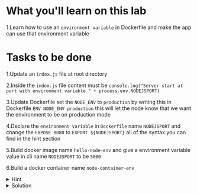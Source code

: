 # What you'll learn on this lab

1.Learn how to use an `environment variable` in Dockerfile and make the app can use that environment variable

# Tasks to be done

1.Update an `index.js` file at root directory

2.Inside the `index.js` file content must be `console.log("Server start at port with environment variable " + process.env.NODEJSPORT)`

3.Update Dockerfile set the `NODE_ENV` to `production` by writing this in Dockerfile `ENV NODE_ENV production` this will let the node know that we want the environment to be on production mode

4.Declare the `environment variable` in `Dockerfile` name `NODEJSPORT` and change the `EXPOSE 8080` to `EXPORT ${NODEJSPORT}` all of the syntax you can find in the hint section

5.Build docker image name `hello-node-env` and give a environment variable value in cli name `NODEJSPORT` to be `5000`

6.Build a docker container name `node-container-env`

<details>
<summary>Hint</summary>

All neccessary command in this lab
1. `touch (filename)` - Use to create a file
2. `nano (filename)` - Use to edit a file
3. `docker build -t (image name) --build-arg (environment name)="(environment value)" .` - Use to build a docker image with an environment variable
4. `docker image ls` - Use to list all images that exist on your current machine
5. `docker container ps -a` - Use to list all exist containers on your current machine
6. `docker image rm (image name)` - Use to delete a docker image with a specified name
7. `docker container rm (container name)` - Use to delete a docker container with a specified container


All neccessary Dockerfile syntax
1. `FROM (docker image name):(tag)` -  Specifies the base image for your Docker image
2. `WORKDIR (/path/to/workdir)` - Set the folder inside the container where commands will be executed
3. `COPY (path of file or folder that you want to copy) (destination of the file or folder) ` - Moves files or folders from your computer to the container
4. `EXPOSE (number of port that the image will be running on)` - Declares the port on which the container will listen for incoming connections.
5. `CMD ["(command line)"]` - Defines the default command to run when the container starts
6. `ENV NODE_ENV production` - Use to tell the node that our environment variable will be on production mode
7. 

```plain

ARG NODEJSPORT
ENV NODEJSPORT $NODEJSPORT

```
ARG (env name) - Use for recieving the value of the environment variable on the cli command

ENV (env name) (env value) - Use to set the environment variable name and value in the container
</details>

<details>
<summary>Solution</summary>


Create all files
```plain

cat > index.js <<EOF
console.log("Server start at port with environment variable " + process.env.NODEJSPORT)
EOF

cat index.js

cat > Dockerfile <<EOF
FROM node:alpine

WORKDIR /app

ENV NODE_ENV production

COPY . .

ARG NODEJSPORT
ENV NODEJSPORT \$NODEJSPORT

EXPOSE \${NODEJSPORT}

CMD [ "node", "index.js" ]
EOF

cat Dockerfile


```{{exec}}

Docker cli command

```plain

docker build -t hello-node-env --build-arg NODEJSPORT="8080" .
docker run --name node-container-env hello-node-env
```{{exec}}

</details>
